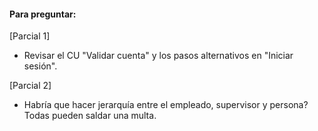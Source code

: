 #### Para preguntar:

[Parcial 1]

- Revisar el CU "Validar cuenta" y los pasos alternativos en "Iniciar sesión".

[Parcial 2]

- Habría que hacer jerarquía entre el empleado, supervisor y persona? Todas pueden saldar una multa.
